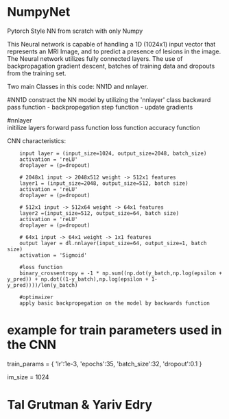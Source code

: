 # NumpyNet
Pytorch Style NN from scratch with only Numpy

This Neural network is capable of handling a 1D (1024x1) input vector that represents an MRI Image, and to predict a presence of lesions in the image.
The Neural network utilizes fully connected layers. 
The use of backpropagation gradient descent, batches of training data and dropouts from the training set.

Two main Classes in this code: NN1D and nnlayer. 

#NN1D 
constract the NN model by utilizing the 'nnlayer' class
backward pass function - backpropegation
step function - update gradients
       
#nnlayer  
initilize layers
forward pass function 
loss function
accuracy function 



CNN characteristics:

        input layer = (input_size=1024, output_size=2048, batch_size)
        activation = 'reLU'
        droplayer = (p=dropout)

        # 2048x1 input -> 2048x512 weight -> 512x1 features
        layer1 = (input_size=2048, output_size=512, batch size)
        activation = 'reLU'
        droplayer = (p=dropout)
        
        # 512x1 input -> 512x64 weight -> 64x1 features
        layer2 =(input_size=512, output_size=64, batch size)
        activation = 'reLU'
        droplayer = (p=dropout)

        # 64x1 input -> 64x1 weight -> 1x1 features
        output layer = dl.nnlayer(input_size=64, output_size=1, batch size)
        activation = 'Sigmoid'
        
        #loss function
        binary_crossentropy = -1 * np.sum((np.dot(y_batch,np.log(epsilon + y_pred)) + np.dot((1-y_batch),np.log(epsilon + 1-y_pred))))/len(y_batch)
        
        #optimaizer
        apply basic backpropegation on the model by backwards function
        
        
# example for train parameters used in the CNN 
train_params = { 
                    'lr':1e-3,
                    'epochs':35,
                    'batch_size':32,
                    'dropout':0.1
                    }

im_size = 1024
    

# Tal Grutman & Yariv Edry 
